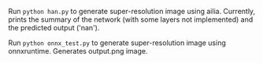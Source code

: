Run `python han.py` to generate super-resolution image using ailia.
Currently, prints the summary of the network (with some layers not implemented) and the predicted output ('nan').

Run `python onnx_test.py` to generate super-resolution image using onnxruntime.
Generates output.png image. 
